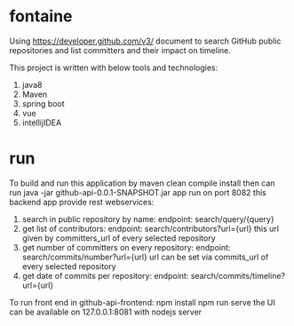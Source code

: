 # fontaine
Using https://developer.github.com/v3/ document to search GitHub public repositories and list committers and their impact on timeline.

This project is written with below tools and technologies:
1. java8
2. Maven
3. spring boot
4. vue
5. intellijIDEA

# run
To build and run this application by maven clean compile install
then can run java -jar github-api-0.0.1-SNAPSHOT.jar
app run on port 8082
this backend app provide rest webservices:
1. search in public repository by name: endpoint:  search/query/{query}
2. get list of contributors: endpoint: search/contributors?url={url} this url given by committers_url of every selected repository
3. get number of committers on every repository: endpoint: search/commits/number?url={url} url can be set via commits_url of every selected repository
4. get date of commits per repository: endpoint: search/commits/timeline?url={url}

To run front end in github-api-frontend:
npm install
npm run serve
the UI can be available on 127.0.0.1:8081 with nodejs server


